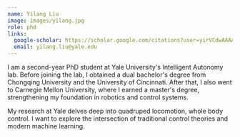 ```yaml
---
name: Yilang Liu
image: images/yilang.jpg
role: phd
links:
  google-scholar: https://scholar.google.com/citations?user=yirVCdwAAAAJ&hl=en&oi=sra
  email: yilang.liu@yale.edu
---
```


I am a second-year PhD student at Yale University's Intelligent Autonomy lab. Before joining the lab, I obtained a dual bachelor's degree from Chongqing University and the University of Cincinnati. After that, I also went to Carnegie Mellon University, where I earned a master's degree, strengthening my foundation in robotics and control systems.

My research at Yale delves deep into quadruped locomotion, whole body control. I want to explore the intersection of traditional control theories and modern machine learning. 
